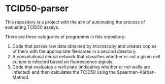 # TCID50-parser
This repository is a project with the aim of automating the process of evaluating TCID50 assays.

There are three categories of programms in this repository:
1. Code that parses raw data obtained by microscopy and creates copies of them with the appropriate filenames in a second directory.
2. A convolutional neural network that classifies whether or not a given cell culture is infected based on fluorescence signals.
3. Code that evaluates a well plate (indicating whether or not wells are infected) and then calculates the TCID50 using the Spearman-Kärber-Method.

